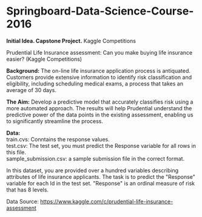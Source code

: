 # Springboard-Data-Science-Course-2016

**Initial Idea.  Capstone Project.**     Kaggle Competitions

Prudential Life Insurance assessment: Can you make buying life insurance easier? (Kaggle Competitions)

**Background:**  The on-line life insurance application process is antiquated. Customers provide extensive information to identify risk classification and eligibility, including scheduling medical exams, a process that takes an average of 30 days.

**The Aim:** Develop a predictive model that accurately classifies risk using a more automated approach.  The results will help Prudential understand the predictive power of the data points in the existing assessment, enabling us to significantly streamline the process.

**Data:**                                                                                                                                    
train.cvs: Conntains the response values.                                                                                                   
test.csv: The test set, you must predict the Response variable for all rows in this file.                                                     
sample_submission.csv: a sample submission file in the correct format.

In this dataset, you are provided over a hundred variables describing attributes of life insurance applicants.
The task is to predict the "Response" variable for each Id in the test set. "Response" is an ordinal measure of risk that has 8 levels.

Data Source:  https://www.kaggle.com/c/prudential-life-insurance-assessment
